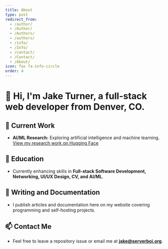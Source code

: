 ```yaml
---
title: About
type: post
redirect_from:
  - /author/
  - /Author/
  - /Authors/
  - /authors/
  - /info/
  - /Info/
  - /contact/
  - /Contact/
  - /About/
icon: fas fa-info-circle
order: 4
---
```


# 👋 Hi, I'm Jake Turner, a full-stack web developer from Denver, CO.

## 🔭 Current Work
- **AI/ML Research:** Exploring artificial intelligence and machine learning. [View my research work on Hugging Face](https://huggingface.co/JakeTurner616)

## 🧠 Education
- Currently enhancing skills in **Full-stack Software Development, Networking, UI/UX Design, CV, and AI/ML**.

## 📝 Writing and Documentation
- I publish articles and documentation here on my website covering programming and self-hosting projects.

## 📫 Contact Me
- Feel free to leave a repository issue or email me at **jake@serverboi.org**.


